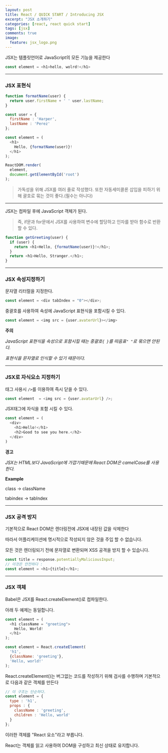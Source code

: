 ```yaml
---
layout: post
title: React / QUICK START / Introducing JSX
excerpt: "JSX 소개하기"
categories: [react, react quick start]
tags: [jsx]
comments: true
image:
  feature: jsx_logo.png
---
```

JSX는 템플릿언어로 JavaScript의 모든 기능을 제공한다
```javascript
const element = <h1>hello, wolrd!</h1>
```
---
### JSX 표현식
```javascript
function formatName(user) {
  return user.firstName + ' ' user.lastName;
}

const user = {
  firstName : 'Harper',
  lastName : 'Perez'
};

const element = (
  <h1>
    Hello, {formatName(user)}!
  </h1>
);

ReactDOM.render(
  element,
  document.getElementById('root')
);
```
>가독성을 위해 JSX를 여러 줄로 작성했다.
>또한 자동세미콜론 삽입을 피하기 위해 괄호로 묶는 것이 좋다.(필수는 아니다)


---
JSX는 컴파일 후에 JavaScript 객체가 된다.
> 즉, if문과 for문에서 JSX를 사용하여 변수에 할당하고 인자를 받아 함수로 반환 할 수 있다.


```javascript
function getGreeting(user) {
  if (user) {
    return <h1>Hello, {formatName(user)}!</h1>;
  }
  return <h1>Hello, Stranger.</h1>;
}
```
---
### JSX 속성지정하기
문자열 리터럴을 지정한다.
```javascript
const element = <div tabIndex = "0"></div>;
```
중괄호를 사용하여 속성에 JavaScript 표현식을 포함시킬 수 있다.
```javascript
const element = <img src = {user.avaterUrl}></img>
```
**주의**

*JavaScript 표현식을 속성으로 포함시킬 때는 중괄호`{ }`를 따음표`" "`로 묶으면 안된다.*

*표현식을 문자열로 인식할 수 있기 때문이다.*

---
### JSX로 자식요소 지정하기
태그 사용시 `/>`를 이용하여 즉시 닫을 수 있다.
```javascript
const element  = <img src = {user.avatarUrl} />;
```
JSX태그에 자식을 포함 시킬 수 있다.
```javascript
const element = (
  <div>
    <h1>Hello!</h1>
    <h2>Good to see you here.</h2>
  </div>
)
```
**경고**

*JSX는 HTML보다 JavaScript에 가깝기때문에 React DOM은 camelCase를 사용한다.*

**Example**

class -> className

tabindex -> tabIndex

---
### JSX 공격 방지

기본적으로 React DOM은 렌더링전에 JSX에 내장된 값을 삭제한다

따라서 어플리케이션에 명시적으로 작성되지 않은 것을 주입 할 수 없습니다.

모든 것은 렌더링되기 전에 문자열로 변환되며 XSS 공격을 방지 할 수 있습니다.

```javascript
const title = response.potentiallyMaliciousInput;
// 이것은 안전하다 :
const element = <h1>{title}</h1>;
```
---

### JSX 객체

Babel은 JSX를 React.createElement()로 컴파일한다.

아래 두 예제는 동일합니다.

```javascript
const element = (
  <h1 className = "greeting">
    Hello, World!
  </h1>
);
```
```javascript
const element = React.createElement(
  'h1',
  {className: 'greeting'},
  'Hello, world!'
);
```
React.createElement()는 버그없는 코드를 작성하기 위해 검사를 수행하며 기본적으로 다음과 같은 객체를 만든다

```javascript
// 이 구조는 단순하다.
const element = {
  type : 'h1',
  props : {
    className : 'greeting',
    children : 'Hello, world'
  }
};
```
이러한 객체를 "React 요소"라고 부릅니다.

React는 객체를 읽고 사용하여 DOM을 구성하고 최신 상태로 유지합니다.
